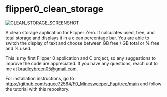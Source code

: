 # flipper0_clean_storage

![CLEAN_STORAGE_SCREENSHOT](https://github.com/DevilToasty/flipper0_clean_storage/assets/41655576/8781c9ba-164a-4886-bc86-ab843351dbc2)

A clean storage application for Flipper Zero. It calculates used, free, and total storage and displays it in a clean percentage bar.
You are able to switch the display of text and choose between GB free / GB total or % free and % used.

This is my first Flipper 0 application and C project, so any suggestions to improve the code are appreciated. 
If you have any questions, reach out to me at bradleybreen05@gmail.com.

For installation instructions, go to https://github.com/squee72564/F0_Minesweeper_Fap/tree/main and follow the tutorial with this repository.

